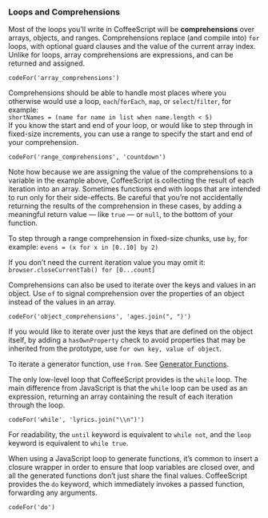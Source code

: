 ### Loops and Comprehensions

Most of the loops you’ll write in CoffeeScript will be **comprehensions** over arrays, objects, and ranges. Comprehensions replace (and compile into) `for` loops, with optional guard clauses and the value of the current array index. Unlike for loops, array comprehensions are expressions, and can be returned and assigned.

```
codeFor('array_comprehensions')
```

Comprehensions should be able to handle most places where you otherwise would use a loop, `each`/`forEach`, `map`, or `select`/`filter`, for example:<br>
`shortNames = (name for name in list when name.length < 5)`<br>
If you know the start and end of your loop, or would like to step through in fixed-size increments, you can use a range to specify the start and end of your comprehension.

```
codeFor('range_comprehensions', 'countdown')
```

Note how because we are assigning the value of the comprehensions to a variable in the example above, CoffeeScript is collecting the result of each iteration into an array. Sometimes functions end with loops that are intended to run only for their side-effects. Be careful that you’re not accidentally returning the results of the comprehension in these cases, by adding a meaningful return value — like `true` — or `null`, to the bottom of your function.

To step through a range comprehension in fixed-size chunks, use `by`, for example:
`evens = (x for x in [0..10] by 2)`

If you don’t need the current iteration value you may omit it:
`browser.closeCurrentTab() for [0...count]`

Comprehensions can also be used to iterate over the keys and values in an object. Use `of` to signal comprehension over the properties of an object instead of the values in an array.

```
codeFor('object_comprehensions', 'ages.join(", ")')
```

If you would like to iterate over just the keys that are defined on the object itself, by adding a `hasOwnProperty` check to avoid properties that may be inherited from the prototype, use `for own key, value of object`.

To iterate a generator function, use `from`. See [Generator Functions](#generator-iteration).

The only low-level loop that CoffeeScript provides is the `while` loop. The main difference from JavaScript is that the `while` loop can be used as an expression, returning an array containing the result of each iteration through the loop.

```
codeFor('while', 'lyrics.join("\\n")')
```

For readability, the `until` keyword is equivalent to `while not`, and the `loop` keyword is equivalent to `while true`.

When using a JavaScript loop to generate functions, it’s common to insert a closure wrapper in order to ensure that loop variables are closed over, and all the generated functions don’t just share the final values. CoffeeScript provides the `do` keyword, which immediately invokes a passed function, forwarding any arguments.

```
codeFor('do')
```
